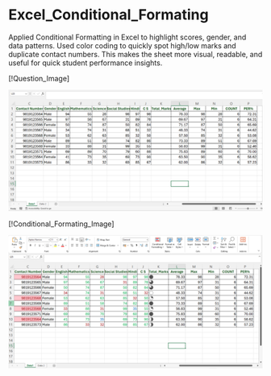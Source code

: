 # Excel_Conditional_Formating
Applied Conditional Formatting in Excel to highlight scores, gender, and data patterns. Used color coding to quickly spot high/low marks and duplicate contact numbers. This makes the sheet more visual, readable, and useful for quick student performance insights.

[!Question_Image]

<img src="https://github.com/amolhatwar/Excel_Condition_Formating/blob/9793f54fcb882d36360060b5db5deaaef4c0545b/Question.png" alt="image Description" Width="600">
<br>

[!Conditional_Formating_Image]

<img src="https://github.com/amolhatwar/Excel_Condition_Formating/blob/9793f54fcb882d36360060b5db5deaaef4c0545b/Solution.png" alt="image Description" Width="600">
<br>
